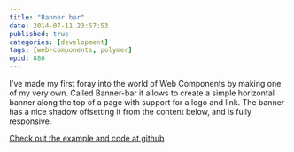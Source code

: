 ```yaml
---
title: "Banner bar"
date: 2014-07-11 23:57:53
published: true
categories: [development]
tags: [web-components, polymer]
wpid: 886
---
```


I've made my first foray into the world of Web Components by making one of my very own. Called Banner-bar it allows to create a simple horizontal banner along the top of a page with support for a logo and link. The banner has a nice shadow offsetting it from the content below, and is fully responsive.

[Check out the example and code at github](https://diddledan.github.io/banner-bar/)